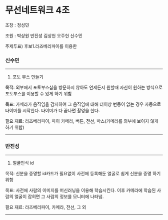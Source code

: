 # 무선네트워크 4조

조장 : 정성민 

조원 : 박상원 반진성 김상헌 오주헌 신수민

주제투표)
후보1.라즈베리파이를 이용한

### 신수민
***
1. 포토 부스 만들기
   
목적: 외부에서 포토부스샵을 방문하지 않아도 언제든지 원할때 자신이 원하는 방식으로 포토부스를 이용할 수 있게 하기 위함

목표: 카메라가 움직임을 감지하여 그 움직임에 대해 더이상 변동이 없는 경우
자동으로 타이머를 시작한다. 타이머가 다 끝나면 촬영을 한다.

필요 재료: 라즈베리파이, 파이 카메라, 버튼, 전선, 박스(카메라를 외부에 보이지 않게 하기 위함)
***

### 반진성
***
1. 얼굴인식 id
   
목적: 신분을 증명할 id카드가 필요없이 사전에 등록해둔 얼굴로 쉽게 신분을 증명 하기 위함

목표: 사전에 사람의 이미지를 머신러닝을 이용해 학습시킨다. 이후 카메라에 학습된 사람의 얼굴이 잡히면 그 사람의 정보를 모니터에 나타냄.

필요 재료: 라즈베리파이, 카메라, 전선, 그 외
***
